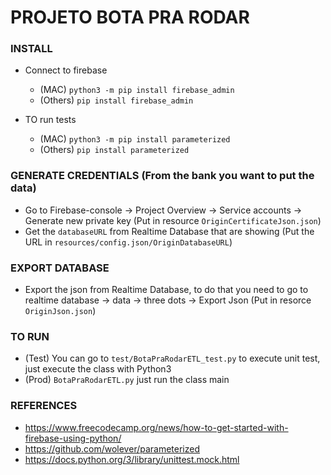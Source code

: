 # PROJETO BOTA PRA RODAR 

### INSTALL 
- Connect to firebase 
    - (MAC) `python3 -m pip install firebase_admin` 
    - (Others) `pip install firebase_admin`

- TO run tests
    - (MAC) `python3 -m pip install parameterized `
    - (Others) `pip install parameterized` 

### GENERATE CREDENTIALS (From the bank you want to put the data)
- Go to Firebase-console -> Project Overview -> Service accounts -> Generate new private key (Put in resource `OriginCertificateJson.json`)
- Get the `databaseURL` from Realtime Database that are showing  (Put the URL in `resources/config.json/OriginDatabaseURL`)

### EXPORT DATABASE
- Export the json from Realtime Database, to do that you need to go to realtime database -> data -> three dots -> Export Json (Put in resorce `OriginJson.json`)

### TO RUN 
- (Test) You can go to `test/BotaPraRodarETL_test.py` to execute unit test, just execute the class with Python3
- (Prod) `BotaPraRodarETL.py` just run the class main

### REFERENCES
- https://www.freecodecamp.org/news/how-to-get-started-with-firebase-using-python/
- https://github.com/wolever/parameterized
- https://docs.python.org/3/library/unittest.mock.html
